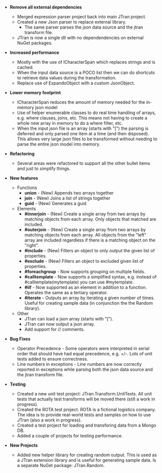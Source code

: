 
- <b>Remove all external dependencies</b>
    - Merged expression parser project back into main JTran project.
    - Created a new Json parser to replace external library.
        - The same parser parses the json data source and the jtran transform file.
    - JTran is now a single dll with no dependendencies on external NuGet packages.

- <b>Increased performance</b>
    - Mostly with the use of ICharacterSpan which replaces strings and is cached.
    - When the input data source is a POCO list then we can do shortcuts to retrieve data values during the transformation.
    - Replace use of ExpandoObject with a custom JsonObject.

- <b>Lower memory footprint</b>
    - ICharacterSpan reduces the amount of memory needed for the in-memory json model
    - Use of helper enumerable classes to do real time handling of arrays, e.g. where clauses, joins, etc. This means not having to create a whole new array in memory to do a where filter, etc.
    - When the input json file is an array (starts with "[") the parsing is deferred and only parsed one item at a time (and then disposed). This allows very large json files to be transformed without needing to parse the entire json model into memory.

- <b>Refactoring</b>
    - Several areas were refactored to support all the other bullet items and just to simplify things. 

- <b>New features</b>
    - Functions
        - <b>union</b> - (New) Appends two arrays together
        - <b>join</b> - (New) Joins a list of strings together
        - <b>guid</b> - (New) Generates a guid
    - Elements
        - <b>#innerjoin</b> - (New) Create a single array from two arrays by matching objects from each array. Only objects that matched are included.
        - <b>#outerjoin</b> - (New) Create a single array from two arrays by matching objects from each array. All objects from the "left" array are included regardless if there is a matching object on the "right".
        - <b>#include</b> - (New) Filters an object to only output the given list of properties.
        - <b>#exclude</b> - (New) Filters an object to excluded given list of properties.
        - <b>#foreachgroup</b> - Now supports grouping on multiple fields.
        - <b>#calltemplate</b> - Now supports a simplified syntax, e.g. instead of #calltemplate(mytemplate) you can use #mytemplate.
        - <b>#iif</b> - Now supported as an element in addition to a function. Operates the same as a tertiary operator.
        - <b>#iterate</b> - Outputs an array by iterating a given number of times. Useful for creating sample data (in conjunction the the Random library).
    - Other
        - JTran can load a json array (starts with "[").
        - JTran can now output a json array.
        - Add support for // comments.

- <b>Bug Fixes</b>
    - Operator Precedence - Some operators were interpreted in serial order that should have had equal precedence, e.g. +/-. Lots of unit tests added to ensure correctness.
    - Line numbers in exceptions - Line numbers are now correctly reported in exceptions while parsing both the json data source and the jtran transform file.

- <b>Testing</b>
    - Created a new unit test project: JTran.Transform.UnitTests. All unit tests that actually test transforms will be moved there (still a work in progress).
    - Created the ROTA test project. ROTA is a fictional logistics company. The idea is to provide real-world tests and samples on how to use JTran (also a work in progress).
    - Created a test project for loading and transforing data from a Mongo DB.
    - Added a couple of projects for testing performance.

- <b>New Projects</b>
    - Added new helper library for creating random output. This is used as a JTran extension library and is useful for generating sample data. Is a separate NuGet package: JTran.Random.
